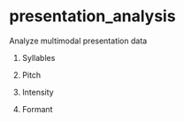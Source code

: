 # presentation_analysis
Analyze multimodal presentation data


1. Syllables

2. Pitch

3. Intensity

4. Formant

